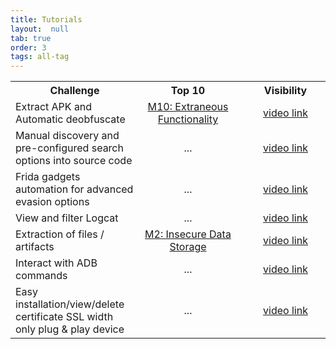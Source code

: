 ```yaml
---
title: Tutorials
layout:  null
tab: true
order: 3
tags: all-tag
---
```


<table>
  <tr>
    <th>Challenge</th>
    <th>Top 10</th>
    <th>Visibility</th>
  </tr>
  
  <tr>
    <td style="min-width: 190px;">Extract APK and Automatic deobfuscate</td>
    <td style="min-width: 140px; text-align: center; vertical-align: middle;"> <a href="https://owasp.org/www-project-mobile-top-10/2016-risks/m10-extraneous-functionality">M10: Extraneous Functionality</a> </td>
    <td style="min-width: 140px; text-align: center; vertical-align: middle;"><a href="https://youtube.com" target="_blank">video link</a></td>
  </tr>

  <tr>
    <td style="min-width: 190px;">Manual discovery and pre-configured search options into source code</td>
    <td style="min-width: 140px; text-align: center; vertical-align: middle;">...</td>
    <td style="min-width: 140px; text-align: center; vertical-align: middle;"><a href="https://youtube.com" target="_blank">video link</a></td>
  </tr>
  
  <tr>
    <td style="min-width: 190px;">Frida gadgets automation for advanced evasion options</td>
    <td style="min-width: 140px; text-align: center; vertical-align: middle;">...</td>
    <td style="min-width: 140px; text-align: center; vertical-align: middle;"><a href="https://youtube.com" target="_blank">video link</a></td>
  </tr>
  
  <tr>
    <td style="min-width: 190px;">View and filter Logcat</td>
    <td style="min-width: 140px; text-align: center; vertical-align: middle;">...</td>
    <td style="min-width: 140px; text-align: center; vertical-align: middle;"><a href="https://youtube.com" target="_blank">video link</a></td>
  </tr>
  
  <tr>
    <td style="min-width: 190px;">Extraction of files / artifacts</td>
    <td style="min-width: 140px; text-align: center; vertical-align: middle;"> <a href="https://owasp.org/www-project-mobile-top-10/2016-risks/m2-insecure-data-storage">M2: Insecure Data Storage</a> </td>
    <td style="min-width: 140px; text-align: center; vertical-align: middle;"><a href="https://youtube.com" target="_blank">video link</a></td>
  </tr>
  
  <tr>
    <td style="min-width: 190px;">Interact with ADB commands</td>
    <td style="min-width: 140px; text-align: center; vertical-align: middle;">...</td>
    <td style="min-width: 140px; text-align: center; vertical-align: middle;"><a href="https://youtube.com" target="_blank">video link</a></td>
  </tr>
  
  <tr>
    <td style="min-width: 190px;">Easy installation/view/delete certificate SSL width only plug & play device</td>
    <td style="min-width: 140px; text-align: center; vertical-align: middle;">...</td>
    <td style="min-width: 140px; text-align: center; vertical-align: middle;"><a href="https://youtube.com" target="_blank">video link</a></td>
  </tr>

</table>
